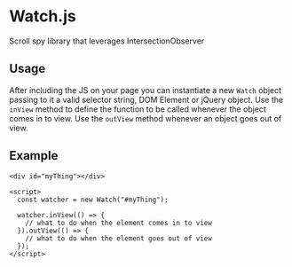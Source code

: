 # Watch.js

Scroll spy library that leverages IntersectionObserver

## Usage

After including the JS on your page you can instantiate a new `Watch` object passing to it a valid selector string, DOM Element or jQuery object. Use the `inView` method to define the function to be called whenever the object comes in to view. Use the `outView` method whenever an object goes out of view.

## Example

    <div id="myThing"></div>

    <script>
      const watcher = new Watch("#myThing");

      watcher.inView(() => {
        // what to do when the element comes in to view
      }).outView(() => {
        // what to do when the element goes out of view
      });
    </script>
